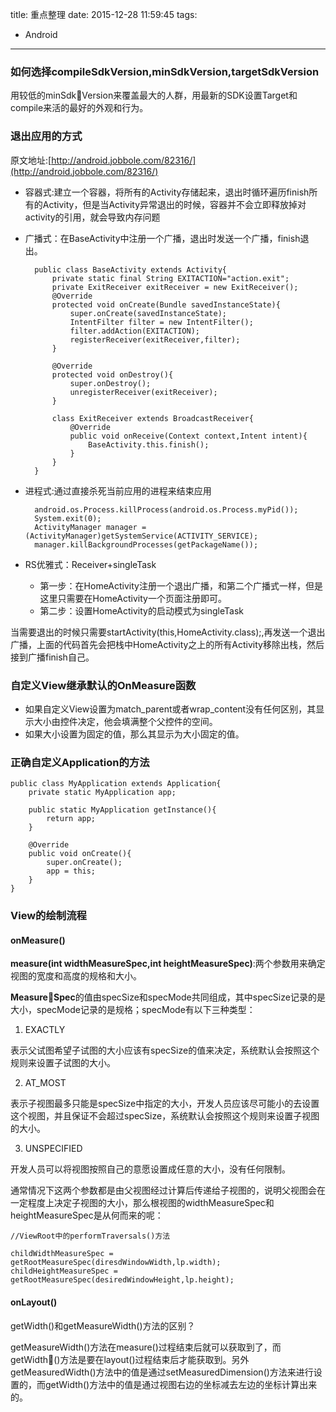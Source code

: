 title: 重点整理
date: 2015-12-28 11:59:45
tags:
- Android

---
### 如何选择compileSdkVersion,minSdkVersion,targetSdkVersion

用较低的minSdkVersion来覆盖最大的人群，用最新的SDK设置Target和compile来活的最好的外观和行为。

### 退出应用的方式
原文地址:[http://android.jobbole.com/82316/](http://android.jobbole.com/82316/)

- 容器式:建立一个容器，将所有的Activity存储起来，退出时循环遍历finish所有的Activity，但是当Activity异常退出的时候，容器并不会立即释放掉对activity的引用，就会导致内存问题
- 广播式：在BaseActivity中注册一个广播，退出时发送一个广播，finish退出。

		public class BaseActivity extends Activity{
			private static final String EXITACTION="action.exit";
			private ExitReceiver exitReceiver = new ExitReceiver();
			@Override
			protected void onCreate(Bundle savedInstanceState){
				super.onCreate(savedInstanceState);
				IntentFilter filter = new IntentFilter();
				filter.addAction(EXITACTION);
				registerReceiver(exitReceiver,filter);
			}
			
			@Override
			protected void onDestroy(){
				super.onDestroy();
				unregisterReceiver(exitReceiver);
			}
			
			class ExitReceiver extends BroadcastReceiver{
				@Override
				public void onReceive(Context context,Intent intent){
					BaseActivity.this.finish();
				}
			}
		}

- 进程式:通过直接杀死当前应用的进程来结束应用

		android.os.Process.killProcess(android.os.Process.myPid());
		System.exit(0);
		ActivityManager manager = (ActivityManager)getSystemService(ACTIVITY_SERVICE);
		manager.killBackgroundProcesses(getPackageName());

- RS优雅式：Receiver+singleTask
	
	- 第一步：在HomeActivity注册一个退出广播，和第二个广播式一样，但是这里只需要在HomeActivity一个页面注册即可。
	- 第二步：设置HomeActivity的启动模式为singleTask

当需要退出的时候只需要startActivity(this,HomeActivity.class);,再发送一个退出广播，上面的代码首先会把栈中HomeActivity之上的所有Activity移除出栈，然后接到广播finish自己。

### 自定义View继承默认的OnMeasure函数

- 如果自定义View设置为match_parent或者wrap_content没有任何区别，其显示大小由控件决定，他会填满整个父控件的空间。
- 如果大小设置为固定的值，那么其显示为大小固定的值。

### 正确自定义Application的方法

	public class MyApplication extends Application{
		private static MyApplication app;
		
		public static MyApplication getInstance(){
			return app;
		}
		
		@Override
		public void onCreate(){
			super.onCreate();
			app = this;
		}
	}
	
### View的绘制流程

#### onMeasure()

**measure(int widthMeasureSpec,int heightMeasureSpec)**:两个参数用来确定视图的宽度和高度的规格和大小。

**MeasureSpec**的值由specSize和specMode共同组成，其中specSize记录的是大小，specMode记录的是规格；specMode有以下三种类型：

1. EXACTLY

表示父试图希望子试图的大小应该有specSize的值来决定，系统默认会按照这个规则来设置子试图的大小。

2. AT_MOST

表示子视图最多只能是specSize中指定的大小，开发人员应该尽可能小的去设置这个视图，并且保证不会超过specSize，系统默认会按照这个规则来设置子视图的大小。

3. UNSPECIFIED

开发人员可以将视图按照自己的意愿设置成任意的大小，没有任何限制。

通常情况下这两个参数都是由父视图经过计算后传递给子视图的，说明父视图会在一定程度上决定子视图的大小，那么根视图的widthMeasureSpec和heightMeasureSpec是从何而来的呢：

	//ViewRoot中的performTraversals()方法
	
	childWidthMeasureSpec = getRootMeasureSpec(diresdWindowWidth,lp.width);
	childHeightMeasureSpec = getRootMeasureSpec(desiredWindowHeight,lp.height);
	
#### onLayout()

getWidth()和getMeasureWidth()方法的区别？

getMeasureWidth()方法在measure()过程结束后就可以获取到了，而getWidth()方法是要在layout()过程结束后才能获取到。另外getMeasuredWidth()方法中的值是通过setMeasuredDimension()方法来进行设置的，而getWidth()方法中的值是通过视图右边的坐标减去左边的坐标计算出来的。